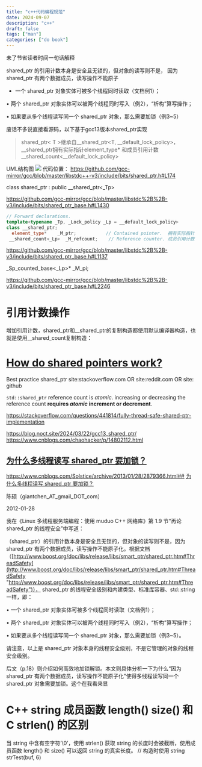 ```yaml
---
title: "c++代码编程规范"
date: 2024-09-07
description: "c++"
draft: false
tags: ["man"]
categories: ["do book"]
---
```


未了节省读者时间一句话解释

shared_ptr 的引用计数本身是安全且无锁的，但对象的读写则不是，
因为 shared_ptr 有两个数据成员，读写操作不能原子

- 一个 shared_ptr 对象实体可被多个线程同时读取（文档例1）；

• 两个 shared_ptr 对象实体可以被两个线程同时写入（例2），“析构”算写操作；

• 如果要从多个线程读写同一个 shared_ptr 对象，那么需要加锁（例3~5）



废话不多说直接看源码，以下基于gcc13版本shared_ptr实现

>shared_ptr< T >继承自__shared_ptr<T, __default_lock_policy>，
__shared_ptr拥有实际指针element_type*
和成员引用计数__shared_count<__default_lock_policy>

UML结构图
![](https://blog.noct.site/images/shared_ptr.png)
代码位置：
https://github.com/gcc-mirror/gcc/blob/master/libstdc++-v3/include/bits/shared_ptr.h#L174

 class shared_ptr : public __shared_ptr<_Tp>

https://github.com/gcc-mirror/gcc/blob/master/libstdc%2B%2B-v3/include/bits/shared_ptr_base.h#L1430
~~~c++
// Forward declarations.
template<typename _Tp, _Lock_policy _Lp = __default_lock_policy>
class __shared_ptr;
  element_type*	   _M_ptr;           // Contained pointer.  拥有实际指针
 __shared_count<_Lp>  _M_refcount;    // Reference counter. 成员引用计数
~~~


https://github.com/gcc-mirror/gcc/blob/master/libstdc%2B%2B-v3/include/bits/shared_ptr_base.h#L1137

 _Sp_counted_base<_Lp>*  _M_pi;


https://github.com/gcc-mirror/gcc/blob/master/libstdc%2B%2B-v3/include/bits/shared_ptr_base.h#L2246



# 引用计数操作

增加引用计数，shared_ptr和__shared_ptr的复制构造都使用默认编译器构造，也就是使用__shared_count复制构造：


# [How do shared pointers work?](https://stackoverflow.com/questions/2802953/how-do-shared-pointers-work)

Best practice shared_ptr site:stackoverflow.com OR site:reddit.com  OR site: github

`std::shared_ptr` reference count is _atomic_. increasing or decreasing the reference count **requires _atomic_ increment or decrement**.




https://stackoverflow.com/questions/441814/fully-thread-safe-shared-ptr-implementation

https://blog.noct.site/2024/03/22/gcc13_shared_ptr/
https://www.cnblogs.com/chaohacker/p/14802112.html

## [为什么多线程读写 shared_ptr 要加锁？](https://www.cnblogs.com/Solstice/archive/2013/01/28/2879366.html "发布于 2013-01-28 05:17")
https://www.cnblogs.com/Solstice/archive/2013/01/28/2879366.html## [为什么多线程读写 shared_ptr 要加锁？](https://www.cnblogs.com/Solstice/archive/2013/01/28/2879366.html "发布于 2013-01-28 05:17")

陈硕（giantchen_AT_gmail_DOT_com）

2012-01-28

我在《Linux 多线程服务端编程：使用 muduo C++ 网络库》第 1.9 节“再论 shared_ptr 的线程安全”中写道：

（shared_ptr）的引用计数本身是安全且无锁的，但对象的读写则不是，因为 shared_ptr 有两个数据成员，读写操作不能原子化。根据文档（[http://www.boost.org/doc/libs/release/libs/smart_ptr/shared_ptr.htm#ThreadSafety](http://www.boost.org/doc/libs/release/libs/smart_ptr/shared_ptr.htm#ThreadSafety "http://www.boost.org/doc/libs/release/libs/smart_ptr/shared_ptr.htm#ThreadSafety")）， shared_ptr 的线程安全级别和内建类型、标准库容器、std::string 一样，即：

• 一个 shared_ptr 对象实体可被多个线程同时读取（文档例1）；

• 两个 shared_ptr 对象实体可以被两个线程同时写入（例2），“析构”算写操作；

• 如果要从多个线程读写同一个 shared_ptr 对象，那么需要加锁（例3~5）。

请注意，以上是 shared_ptr 对象本身的线程安全级别，不是它管理的对象的线程安全级别。

后文（p.18）则介绍如何高效地加锁解锁。本文则具体分析一下为什么“因为 shared_ptr 有两个数据成员，读写操作不能原子化”使得多线程读写同一个 shared_ptr 对象需要加锁。这个在我看来显

# C++ string 成员函数 length() size() 和 C strlen() 的区别

当 string 中含有空字符’\0’，使用 strlen() 获取 string 的长度时会被截断，使用成员函数 length() 和 size() 可以返回 string 的真实长度。
// 构造时使用 string strTest(buf, 6)